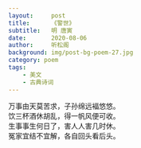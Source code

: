 ```yaml
---
layout:     post
title:      《警世》
subtitle:   明 唐寅
date:       2020-08-06
author:     听松阁
background: img/post-bg-poem-27.jpg
category: poem
tags:
    - 美文
    - 古典诗词
---
```


万事由天莫苦求，子孙绵远褔悠悠。<br>
饮三杯酒休胡乱，得一帆风便可收。<br>
生事事生何日了，害人人害几时休。<br>
冤家宜结不宜解，各自回头看后头。<br>
